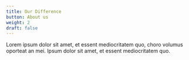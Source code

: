 ```yaml
---
title: Our Difference
button: About us
weight: 2
draft: false
---
```


Lorem ipsum dolor sit amet, et essent mediocritatem quo, choro volumus oporteat an mei. Ipsum dolor sit amet, et essent mediocritatem quo.
